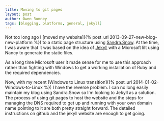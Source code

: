 ```yaml
---
title: Moving to git pages
layout: post
author: Owen Rumney
tags: [blogging, platforms, general, jekyll]
---
```


Not too long ago I [moved my website]({% post_url 2013-09-27-new-blog-new-platform %}) to a static page structure using [Sandra.Snow](https://github.com/sandra/sandra.snow).
At the time, I was aware that it was based on the idea of [Jekyll](jekyllrb.com) with a Microsoft lilt using Nancy to
generate the static files.

As a long time Microsoft user it made sense for me to use this approach rather than fighting with Windows to get a
working installation of Ruby and the required dependencies.

Now, with my recent [Windows to Linux transition]({% post_url 2014-01-02-Windows-to-Linux %}) I have the
reverse problem. I can no long easily maintain my blog using Sandra.Snow so I'm looking to Jekyll as a solution. The
process of using git pages to host the website and the steps for managing the DNS required to get up and running with
your own domain name pointing to it are both pretty straight forward. The detailed instructions on github and the
jekyll website are enough to get going.
